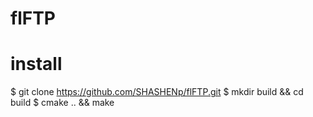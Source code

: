 # flFTP

# install

$ git clone https://github.com/SHASHENp/flFTP.git
$ mkdir build && cd build
$ cmake .. && make
